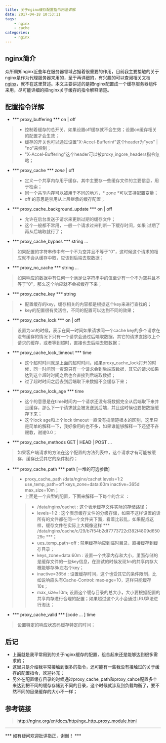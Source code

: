 ```yaml
---
title: 关于nginx缓存配置指令用法详解
date: 2017-04-18 10:53:11
tags:
    - nginx
    - cache
categories:
    - nginx
---
```

## nginx简介
众所周知nginx近些年在服务器领域占据着很重要的作用，目前我主要接触的关于nginx是作为代理服务器来用的，至于再详细的，有兴趣的可以查阅相关文档[nginx](http://nginx.org/)，就不在这里赘述。本文主要讲述的是把nginx配置成一个缓存服务器组件来用，尽可能详细的把nginx关于缓存的指令解释清楚。

<!-- more -->

## 配置指令详解

* *** proxy_buffering *** on | off

> * 控制着缓存的总开关，如果设置off缓存就不会生效；设置on缓存相关的配置才会生效；
> * 缓存的开关也可以通过设置"X-Accel-Bufferinf"这个header为"yes" | "no"来控制；
> * "X-Accel-Buffering"这个header可以被proxy_ingore_headers指令忽略；
* *** proxy_cache ***  *zone* | off
> * 定义一个共享内存用于缓存，其中主要存一些缓存文件的主要信息，用于检索；
> * 同一个共享内存可以被用于不同的地方，* zone *可以支持配置变量；
> * off 的意思是禁用从上层继承的缓存配置；

* *** proxy_cache_background_update ***  on | off

> * 允许在后台发送子请求来更新过期的缓存文件；
> * 这个一般都不常用，一般一个请求过来判断一下缓存时间，如果 过期了再从后端取就行了；

* *** proxy_cache_bypass ***  string ...

> 如果配置的字符串传中有一个不为空并且不等于"0"，这时候这个请求的相应就不会从缓存中取，应该到后端去取数据；

* *** proxy_no_cache *** string ...

> 如果响应的数据中有任何一个满足让字符串中的值至少有一个不为空并且不等于"0"，那么这个响应就不会被缓存下来；

* *** proxy_cache_key *** string

> * 配置缓存的key，缓存相关的内容都是根据这个key来进行查找的；
> * key的配置很有灵活性，不同的配置可以达到不同的效果；

* *** proxy_cache_lock *** on | off

> 设置为on的时候，表示在同一时间如果请求同一个cache key的多个请求在没有缓存的情况下只有一个请求会通过后端取数据，其它的请求直接取上个请求的缓存，或者等到超时，直接也去后端去取数据；

* *** proxy_cache_lock_timeout *** time

> * 这个超时时间就是上面的超时时间，如果proxy_cache_lock打开的时候，同一时间同一资源只有一个请求会到后端取数据，其它的请求如果达到这个超时时间之后也会直接到后端取数据；
> * 过了超时时间之后去到后端取下来数据不会缓存下来；

* *** proxy_cache_lock_age *** time

> * 这个的意思是在time时间内一个请求还没有将数据完全从后端取下来并且缓存，那么下一个请求就会被发送到后端，并且这时候也要把数据缓存下来；
> * 这个lock age和上个lock timeout一直没有搞清楚根本的区别，这里只是简单的解释一下，我好像用的也不多，如果谁能够解释一下还望不吝赐教，谢谢0.0；

* *** proxy_cache_methods GET | HEAD | POST ...

> 如果客户端请求的方法在这个配置的方法列表中，这个请求才有可能被缓存，缓存还受其它的条件制约；

* *** proxy_cache_path *** path [一堆的可选参数]

> * proxy_cache_path /data/nginx/cachet levels=1:2 use_temp_path=off keys_zone=data:60m inactive=365d max_size=10m；
> * 上面是一个典型的配置，下面来解释一下每个的含义 ：
> > * /data/nginx/cachet : 这个表示缓存文件实际的存储路径；
> > * levels=1:2 : 这个表示缓存文件的分级存储，如果不这样设置的话所有的文件都在同一个文件夹下面，看着比较乱，如果配成这样，缓存文件在实际上大概像这样 *** /data/nginx/cache/c/29/b7f54b2df7773722d382f4809d65029c ***；
> > * ues_temp_path=off : 禁用缓存响应到临时目录，直接缓存到缓存目录；
> > * keys_zone=data:60m : 设置一个共享内存和大小，里面存储的是缓存文件的一些key信息，在测试的时候发现1m的共享内存大概能够存8k左右个key；
> > * inactive=365d : 设置缓存时间，这个也受其它的条件限制，比如说响应头有Cache-Control: max-age=10，这样只能缓存10s；
> > * max_size=10m; 设置这个缓存目录的总大小，大小要根据配置的共享内存进行合理的配置；如果超过这个大小会通过LRU算法进行淘汰；

* *** proxy_cache_valid *** [code ... ] time

> 设置特定的响应状态码缓存特定的时间；

## 后记
* 上面就是我平常用到的关于nginx缓存的配置，组合起来还是能够达到很多需求的；
* 这里只是介绍我平常接触到很多的指令，还可能有一些我没有接触过的关于缓存的配置指令，欢迎补充；
* 另外在配置缓存目录的时候通过proxy_cache_path和proxy_cahce配置多个来达到把不同的缓存存储到不同的目录，这个时候就涉及到负载均衡了，要不然不同的目录缓存的大小不一样；

## 参考链接
> http://nginx.org/en/docs/http/ngx_http_proxy_module.html

---

*** 如有疑问欢迎批评指正，谢谢！ ***
